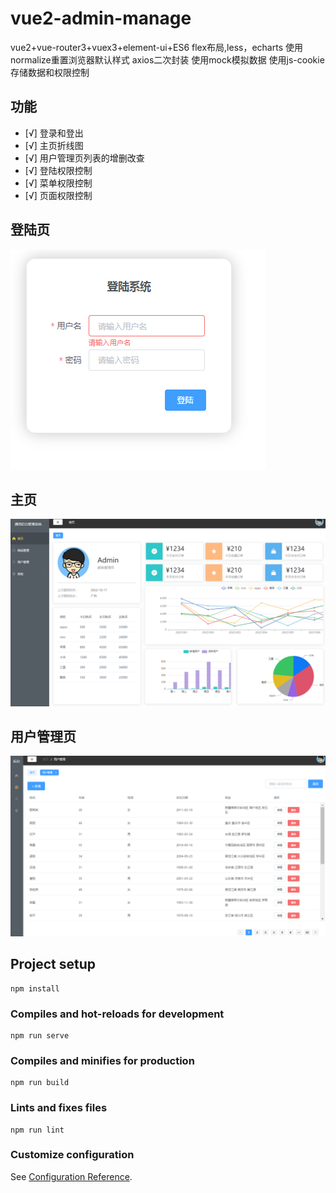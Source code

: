 # vue2-admin-manage

vue2+vue-router3+vuex3+element-ui+ES6
flex布局,less，echarts 
使用normalize重置浏览器默认样式
axios二次封装
使用mock模拟数据
使用js-cookie存储数据和权限控制

## 功能
- [√] 登录和登出
- [√] 主页折线图
- [√] 用户管理页列表的增删改查
- [√] 登陆权限控制
- [√] 菜单权限控制
- [√] 页面权限控制

## 登陆页
![login](https://github.com/Purelangzi/vue2-admin-manage/blob/main/%E7%99%BB%E9%99%86.PNG)
## 主页
![home](https://github.com/Purelangzi/vue2-admin-manage/blob/main/%E4%B8%BB%E9%A1%B5.PNG)
## 用户管理页
![user](https://github.com/Purelangzi/vue2-admin-manage/blob/main/%E7%94%A8%E6%88%B7%E7%AE%A1%E7%90%86-%E5%A2%9E%E5%88%A0%E6%94%B9%E6%9F%A5.PNG)





## Project setup
```
npm install
```

### Compiles and hot-reloads for development
```
npm run serve
```

### Compiles and minifies for production
```
npm run build
```

### Lints and fixes files
```
npm run lint
```

### Customize configuration
See [Configuration Reference](https://cli.vuejs.org/config/).
